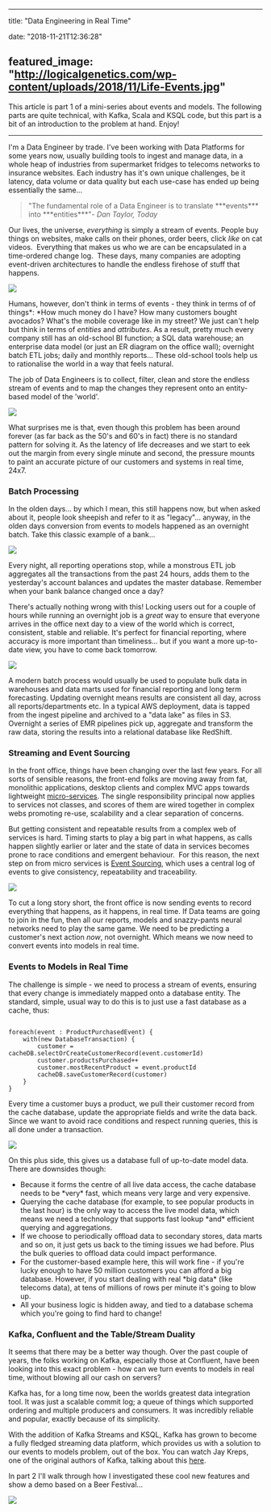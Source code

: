 
---
title: "Data Engineering in Real Time"

date: "2018-11-21T12:36:28"

featured_image: "http://logicalgenetics.com/wp-content/uploads/2018/11/Life-Events.jpg"
---



This article is part 1 of a mini-series about events and models.  The following parts are quite technical, with Kafka, Scala and KSQL code, but this part is a bit of an introduction to the problem at hand.  Enjoy!


---


I'm a Data Engineer by trade.  I've been working with Data Platforms for some years now, usually building tools to ingest and manage data, in a whole heap of industries from supermarket fridges to telecoms networks to insurance websites.  Each industry has it's own unique challenges, be it latency, data volume or data quality  but each use-case has ended up being essentially the same...

<blockquote class="wp-block-quote is-style-large">"The fundamental role of a Data Engineer is to translate ***events*** into ***entities***"<cite>- Dan Taylor, Today
</cite></blockquote>

Our lives, the universe, *everything* is simply a stream of events. People buy things on websites, make calls on their phones, order beers, click *like* on cat videos.  Everything that makes us who we are can be encapsulated in a time-ordered change log.  These days, many companies are adopting event-driven architectures to handle the endless firehose of stuff that happens.

<img src="http://logicalgenetics.com/wp-content/uploads/2018/11/Life-Events.jpg"/>

Humans, however, don't think in terms of events - they think in terms of of things*:  *How much money do I have? How many customers bought avocados? What's the mobile coverage like in my street? We just can't help but think in terms of *entities* and *attributes*.  As a result, pretty much every company still has an old-school BI function; a SQL data warehouse; an enterprise data model (or just an ER diagram on the office wall); overnight batch ETL jobs; daily and monthly reports...  These old-school tools help us to rationalise the world in a way that feels natural.

The job of Data Engineers is to collect, filter, clean and store the endless stream of events and to map the changes they represent onto an entity-based model of the 'world'. 

<img src="http://logicalgenetics.com/wp-content/uploads/2018/11/EventsToModels.png"/>

What surprises me is that, even though this problem has been around forever (as far back as the 50's and 60's in fact) there is no standard pattern for solving it.  As the latency of life decreases and we start to eek out the margin from every single minute and second, the pressure mounts to paint an accurate picture of our customers and systems in real time, 24x7.

### Batch Processing

In the olden days... by which I mean, this still happens now, but when asked about it, people look sheepish and refer to it as "legacy"... anyway, in the olden days conversion from events to models happened as an overnight batch.  Take this classic example of a bank...

<img src="http://logicalgenetics.com/wp-content/uploads/2018/11/Batch-vs-Transaction.png"/>

Every night, all reporting operations stop, while a monstrous ETL job aggregates all the transactions from the past 24 hours, adds them to the yesterday's account balances  and updates the master database. Remember when your bank balance changed once a day? 

There's actually nothing wrong with this!  Locking users out for a couple of hours while running an overnight  job is a *great* way to ensure that everyone arrives in the office next day to a view of the world which is correct, consistent, stable and reliable.  It's perfect for financial reporting, where accuracy is more important than timeliness... but if you want a more up-to-date view, you have to come back tomorrow.

<img src="http://logicalgenetics.com/wp-content/uploads/2018/11/Batch-in-AWS.png"/>

A modern batch process would usually be used to populate bulk data in warehouses and data marts used for financial reporting and long term forecasting.  Updating overnight means results are consistent all day, across all reports/departments etc.  In a typical AWS deployment, data is tapped from the ingest pipeline and archived to a "data lake" as files in S3.  Overnight a series of EMR pipelines pick up, aggregate and transform the raw data, storing the results into a relational database like RedShift.

### Streaming and Event Sourcing

In the front office, things have been changing over the last few years.  For all sorts of sensible reasons, the front-end folks are moving away from fat, monolithic applications, desktop clients and complex MVC apps towards lightweight <a href="https://martinfowler.com/articles/microservices.html">micro-services</a>.  The single responsibility principal now applies to services not classes, and scores of them are wired together in complex webs promoting re-use, scalability and a clear separation of concerns.

But getting consistent and repeatable results from a complex web of services is hard. Timing starts to play a big part in what happens, as calls happen slightly earlier or later and the state of data in services becomes prone to race conditions and emergent behaviour.  For this reason, the next step on from micro services is  <a href="https://martinfowler.com/eaaDev/EventSourcing.html">Event Sourcing</a>, which uses a central log of events to give consistency, repeatability and traceability.

<img src="http://logicalgenetics.com/wp-content/uploads/2018/11/Micro-Services.png"/>

To cut a long story short, the front office is now sending events to record everything that happens, as it happens, in real time.  If Data teams are going to join in the fun, then all our reports, models and snazzy-pants neural networks need to play the same game.  We need to be predicting a customer's next action *now*, not overnight.  Which means we now need to convert events into models in real time.

### Events to Models in Real Time

The challenge is simple - we need to process a stream of events, ensuring that every change is immediately mapped onto a database entity.  The standard, simple, usual way to do this is to just use a fast database as a cache, thus:
```

foreach(event : ProductPurchasedEvent) {
    with(new DatabaseTransaction) {
        customer = cacheDB.selectOrCreateCustomerRecord(event.customerId)
        customer.productsPurchased++
        customer.mostRecentProduct = event.productId
        cacheDB.saveCustomerRecord(customer)
    }
}

```
Every time a customer buys a product, we pull their customer record from the cache database, update the appropriate fields and write the data back.  Since we want to avoid race conditions and respect running queries, this is all done under a transaction.

<img src="http://logicalgenetics.com/wp-content/uploads/2018/11/Events-to-Models-Old-School.png"/>

On this plus side, this gives us a database full of up-to-date model data. There are downsides though:

<ul><li>Because it forms the centre of all live data access, the cache database needs to be *very* fast, which means very large and very expensive.</li><li>Querying the cache database (for example, to see popular products in the last hour) is the only way to access the live model data, which means we need a technology that supports fast lookup *and* efficient  querying and aggregations.</li><li>If we choose to periodically offload data to secondary stores, data marts and so on, it just gets us  back to the timing issues we had before.  Plus the bulk queries to offload data could impact performance. </li><li>For the customer-based example here, this will work fine - if you're lucky enough to have 50 million customers you can afford a big database.  However, if you start dealing with real *big data* (like telecoms data), at tens of millions of rows per minute it's  going to blow up. </li><li>All your business logic is hidden away, and tied to a database schema which you're going to find hard to change!</li></ul>

### Kafka, Confluent and the Table/Stream Duality

It seems that there may be a better way though.  Over the past couple of years, the folks working on Kafka,  especially those at Confluent, have been looking into this exact problem - how can we turn events to models in real time, without blowing all our cash on servers?

Kafka has, for a long time now, been the worlds greatest data integration tool.  It was just a scalable commit log; a queue of things which supported ordering and multiple producers and consumers.  It was incredibly reliable and popular, exactly because of its simplicity.

With the addition of Kafka Streams and KSQL, Kafka has grown to become a fully fledged streaming data platform, which provides us with a solution to our events to models problem,  out of the box. You can watch Jay Kreps, one of the original authors of Kafka, talking about this <a href="https://www.confluent.io/kafka-summit-SF18/apache-kafka-and-event-oriented-architecture">here</a>.

In part 2 I'll walk through how I investigated these cool new features and show a demo based on a Beer Festival...

<img src="http://logicalgenetics.com/wp-content/uploads/2018/11/Kafka-Beer.jpg"/>

